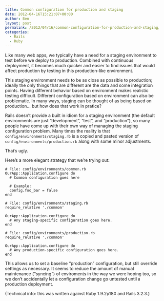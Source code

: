 ```yaml
---
title: Common configuration for production and staging
date: 2012-04-16T15:21:07+00:00
author: Ben
layout: post
permalink: /2012/04/16/common-configuration-for-production-and-staging/
categories:
  - Rails
  - Ruby
---
```

Like many web apps, we typically have a need for a staging environment to test before we deploy to production. Combined with continuous deployment, it becomes much quicker and easier to find issues that would affect production by testing in this production-like environment.

This staging environment needs to be as close as possible to production; ideally the only things that are different are the data and some integration points. Having different behavior based on environment makes realistic testing difficult. Different configuration based on environment can also be problematic. In many ways, staging can be thought of as being based on production... but how does that work in pratice?

Rails doesn&#8217;t provide a built in idiom for a staging environment (the default environments are just &#8220;development&#8221;, &#8220;test&#8221;, and &#8220;production&#8221;), so many people have come up with their own way of managing the staging configuration problem. Many times the reality is that `config/environments/staging.rb` is a copied and pasted version of `config/environments/production.rb` along with some minor adjustments.

That&#8217;s ugly.

Here&#8217;s a more elegant strategy that we&#8217;re trying out:

    
    # File: config/environments/common.rb
    OurApp::Application.configure do
      # Common configuration goes here
    
      # Example:
      config.foo_bar = false
    end
    
    # File: config/environments/staging.rb
    require_relative './common'
    
    OurApp::Application.configure do
      # Any staging-specific configuration goes here.
    end
    
    # File: config/environments/production.rb
    require_relative './common'
    
    OurApp::Application.configure do
      # Any production-specific configuration goes here.
    end
    

This allows us to set a baseline &#8220;production&#8221; configuration, but still override settings as necessary. It seems to reduce the amount of manual maintenance (&#8220;syncing&#8221;) of enviroments in the way we were hoping too, so we don&#8217;t accidentally let a configuration change go untested until a production deployment.

(Technical info: this was written against Ruby 1.9.2p180 and Rails 3.2.3.)